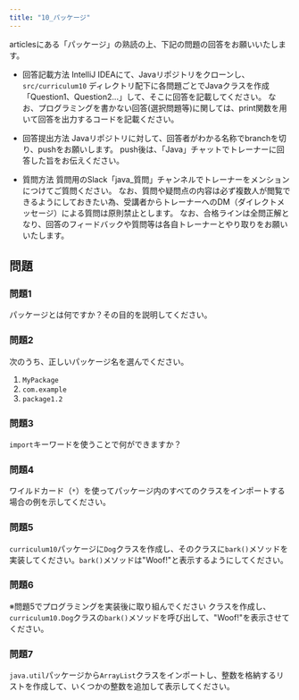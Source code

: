 ```yaml
---
title: "10_パッケージ"
---
```


articlesにある「パッケージ」の熟読の上、下記の問題の回答をお願いいたします。

* 回答記載方法
IntelliJ IDEAにて、Javaリポジトリをクローンし、`src/curriculum10` ディレクトリ配下に各問題ごとでJavaクラスを作成「Question1、Question2...」して、そこに回答を記載してください。
なお、プログラミングを書かない回答(選択問題等)に関しては、print関数を用いて回答を出力するコードを記載ください。

* 回答提出方法
Javaリポジトリに対して、回答者がわかる名称でbranchを切り、pushをお願いします。
push後は、「Java」チャットでトレーナーに回答した旨をお伝えください。

* 質問方法
質問用のSlack「java_質問」チャンネルでトレーナーをメンションにつけてご質問ください。
なお、質問や疑問点の内容は必ず複数人が閲覧できるようにしておきたい為、受講者からトレーナーへのDM（ダイレクトメッセージ）による質問は原則禁止とします。
なお、合格ラインは全問正解となり、回答のフィードバックや質問等は各自トレーナーとやり取りをお願いいたします。

## 問題

### 問題1
パッケージとは何ですか？その目的を説明してください。

### 問題2
次のうち、正しいパッケージ名を選んでください。
1. `MyPackage`
2. `com.example`
3. `package1.2`

### 問題3
`import`キーワードを使うことで何ができますか？

### 問題4
ワイルドカード（`*`）を使ってパッケージ内のすべてのクラスをインポートする場合の例を示してください。

### 問題5
`curriculum10`パッケージに`Dog`クラスを作成し、そのクラスに`bark()`メソッドを実装してください。`bark()`メソッドは"Woof!"と表示するようにしてください。

### 問題6
※問題5でプログラミングを実装後に取り組んでください
クラスを作成し、`curriculum10.Dog`クラスの`bark()`メソッドを呼び出して、"Woof!"を表示させてください。

### 問題7
`java.util`パッケージから`ArrayList`クラスをインポートし、整数を格納するリストを作成して、いくつかの整数を追加して表示してください。

